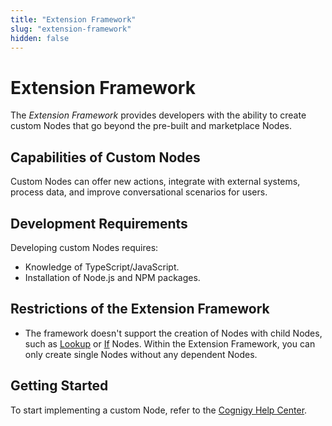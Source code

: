 ```yaml
---
title: "Extension Framework"
slug: "extension-framework"
hidden: false
---
```


# Extension Framework

The _Extension Framework_ provides developers with the ability
to create custom Nodes that go beyond the pre-built and marketplace Nodes.

## Capabilities of Custom Nodes

Custom Nodes can offer new actions, integrate with external systems, process data,
and improve conversational scenarios for users.

## Development Requirements

Developing custom Nodes requires:

- Knowledge of TypeScript/JavaScript.
- Installation of Node.js and NPM packages.

## Restrictions of the Extension Framework

- The framework doesn't support the creation of Nodes with child Nodes, such as [Lookup](../build/node-reference/logic/lookup.md) or [If](../build/node-reference/logic/if.md) Nodes. Within the Extension Framework, you can only create single Nodes without any dependent Nodes.

## Getting Started

To start implementing a custom Node, refer to the [Cognigy Help Center](https://support.cognigy.com/hc/en-us/articles/360016534459-Getting-Started-with-Extensions#h_01HTMF96TZ828THMJJXV8EQ445).